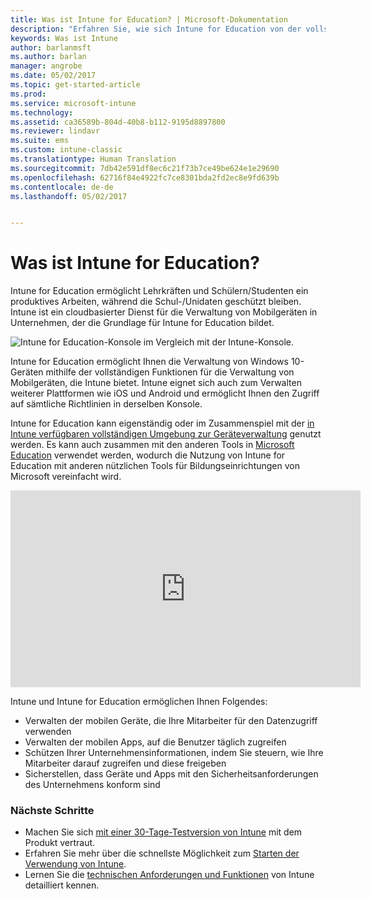 ```yaml
---
title: Was ist Intune for Education? | Microsoft-Dokumentation
description: "Erfahren Sie, wie sich Intune for Education von der vollständigen Intune-Verwaltungsumgebung unterscheidet."
keywords: Was ist Intune
author: barlanmsft
ms.author: barlan
manager: angrobe
ms.date: 05/02/2017
ms.topic: get-started-article
ms.prod: 
ms.service: microsoft-intune
ms.technology: 
ms.assetid: ca36589b-804d-40b8-b112-9195d8897800
ms.reviewer: lindavr
ms.suite: ems
ms.custom: intune-classic
ms.translationtype: Human Translation
ms.sourcegitcommit: 7db42e591df8ec6c21f73b7ce49be624e1e29690
ms.openlocfilehash: 62716f84e4922fc7ce8301bda2fd2ec8e9fd639b
ms.contentlocale: de-de
ms.lasthandoff: 05/02/2017


---
```


# <a name="what-is-intune-for-education"></a>Was ist Intune for Education?

Intune for Education ermöglicht Lehrkräften und Schülern/Studenten ein produktives Arbeiten, während die Schul-/Unidaten geschützt bleiben. Intune ist ein cloudbasierter Dienst für die Verwaltung von Mobilgeräten in Unternehmen, der die Grundlage für Intune for Education bildet.

![Intune for Education-Konsole im Vergleich mit der Intune-Konsole.](../media/intune-azure-vs-intuneEDU.png)

Intune for Education ermöglicht Ihnen die Verwaltung von Windows 10-Geräten mithilfe der vollständigen Funktionen für die Verwaltung von Mobilgeräten, die Intune bietet. Intune eignet sich auch zum Verwalten weiterer Plattformen wie iOS und Android und ermöglicht Ihnen den Zugriff auf sämtliche Richtlinien in derselben Konsole.

Intune for Education kann eigenständig oder im Zusammenspiel mit der [in Intune verfügbaren vollständigen Umgebung zur Geräteverwaltung](/understand-explore/introduction-to-microsoft-intune) genutzt werden. Es kann auch zusammen mit den anderen Tools in [Microsoft Education](https://microsoft.com/education) verwendet werden, wodurch die Nutzung von Intune for Education mit anderen nützlichen Tools für Bildungseinrichtungen von Microsoft vereinfacht wird.

<iframe width="560" height="315" src="https://www.youtube.com/embed/ukrnCwcLvV8" frameborder="0" allowfullscreen></iframe>

Intune und Intune for Education ermöglichen Ihnen Folgendes:
* Verwalten der mobilen Geräte, die Ihre Mitarbeiter für den Datenzugriff verwenden
* Verwalten der mobilen Apps, auf die Benutzer täglich zugreifen
* Schützen Ihrer Unternehmensinformationen, indem Sie steuern, wie Ihre Mitarbeiter darauf zugreifen und diese freigeben
* Sicherstellen, dass Geräte und Apps mit den Sicherheitsanforderungen des Unternehmens konform sind

### <a name="next-steps"></a>Nächste Schritte
* Machen Sie sich [mit einer 30-Tage-Testversion von Intune](get-started-with-a-30-day-trial-of-microsoft-intune.md) mit dem Produkt vertraut.
* Erfahren Sie mehr über die schnellste Möglichkeit zum [Starten der Verwendung von Intune](https://docs.microsoft.com/intune-education/what-is-express-configuration).
* Lernen Sie die [technischen Anforderungen und Funktionen](/intune/get-started/what-to-know-before-you-start-microsoft-intune) von Intune detailliert kennen.

